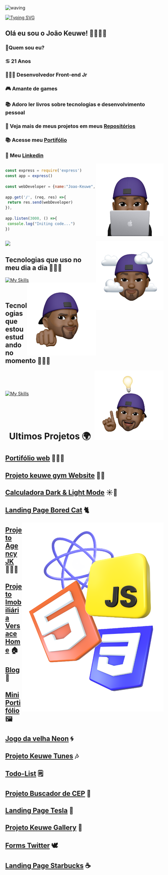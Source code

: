 ![waving](https://capsule-render.vercel.app/api?type=waving&height=200&text=JoaoKeuwe%20&fontAlignY=40&color=gradient)

[![Typing SVG](https://readme-typing-svg.herokuapp.com/?color=ffff&size=35&center=true&vCenter=true&width=1000&lines=Olá,+meu+nome+é+João+Keuwe;Tenho+21+anos;sou+de+São+Paulo;Desenvolvedor+Front-end+JR;Seja+bem+vindo!+:%29)](https://git.io/typing-svg)

<div align=left>

## Olá eu sou o João Keuwe! 👋👨🏾‍💻
### 🔭Quem sou eu?
### ♋ 21 Anos
### 👨🏾‍💻 Desenvolvedor Front-end Jr
### 🎮 Amante de games
### 📚 Adoro ler livros sobre tecnologias  e desenvolvimento pessoal
### 🎨 Veja mais de meus projetos em meus [Repositórios](https://github.com/JoaoKeuwe?tab=repositories)
### 📚 Acesse meu [Portifólio](https://keuweportifolio.netlify.app/)
### 📲 Meu [Linkedin](https://www.linkedin.com/in/joaokeuwe/)
 
<img height="230px" width="215" align="right" src="eu.png">
</div> 

##
<div>
<a href="https://github.com/JoaoKeuwe">

 ```javascript
const express = require('express')
const app = express()

const webDeveloper = {name:"Joao-Keuwe", stack:"Front-End-Developer"}

app.get('/', (req, res) =>{
  return res.send(webDeveloper)
}),

app.listen(3000, () =>{
  console.log("Initing code...")
})

```
<!-- <img height="210em" src="https://github-readme-stats.vercel.app/api?username=joaokeuwe&show_icons=true&theme=midnight-purple&include_all_commits=true&count_private=true"/> -->

</div> 

##

</div>
<div>
<img height='240em' src='https://github-readme-streak-stats.herokuapp.com?user=joaokeuwe&theme=midnight-purple&date_format=j%20M%5B%20Y%5D&fire=DD0000&ring=52DD81&dates=52DD81&stroke=ABCFDD' />

<img height="220px" width="215" align="right" src="eu2.png">

</div>

## Tecnologias que uso no meu dia a dia 🧑🏾‍💻
 
[![My Skills](https://skillicons.dev/icons?i=js,ts,html,css,react,nodejs,mysql,mongodb,redux,bootstrap,docker,vscode,powershell,bash,heroku,linux,git,github,jest,&perline=9)](https://skillicons.dev)
<img height="230px" width="220px" align="right" src="eu3.png">

<br>

## Tecnologias que estou estudando no momento 👨🏾‍💻

<img height="220px" width="220" align="right" src="eu4.png">
<br>
<br>
<br>

[![My Skills](https://skillicons.dev/icons?i=vuejs,python,bootstrap,sass&perline=9)](https://skillicons.dev) <br>
<br>
<br>
<br>
<br>
<div align=center>
  
# Ultimos Projetos 🌍
  
</div>

<div align=left>

## [Portifólio web](https://keuweportifolio.netlify.app/) 👨🏾‍💻
## [Projeto keuwe gym Website](https://gym-website-pi.vercel.app/) 🏋🏾



## [Calculadora Dark & Light Mode](https://calculatorkeuwe.netlify.app) ☀️🌙
## [Landing Page Bored Cat](https://boredcat.netlify.app/) 🐈

<img height="600px" width="450px" align="right" src="tecnologias.png">

## [Projeto Agency JK](https://keuweagency.netlify.app) 👨🏾‍💼  
## [Projeto Imobiliária Versace Home](https://imobiliariakeuwe.netlify.app) 🏠



## [Blog](https://keuweblog.netlify.app/) 📰
## [Mini Portifólio](https://portifoliokeuwe.netlify.app) 🖼️
## [Jogo da velha Neon](https://tourmaline-praline-a4cf56.netlify.app) 🌀
## [Projeto Keuwe Tunes](https://keuwe-tunes.netlify.app) 🎶
## [Todo-List](https://keuwetodolist.netlify.app/) 🗒️
## [Projeto Buscador de CEP](https://busca-de-cep.netlify.app) 🚩
## [Landing Page Tesla](https://landing-page-tesla.netlify.app) 🚗
## [Projeto Keuwe Gallery](https://keuwegalery.netlify.app/) 📸
## [Forms Twitter](https://teal-monstera-8600c4.netlify.app) 🕊️
## [Landing Page Starbucks](https://landing-page-starbuckss.netlify.app) ☕

</div>
